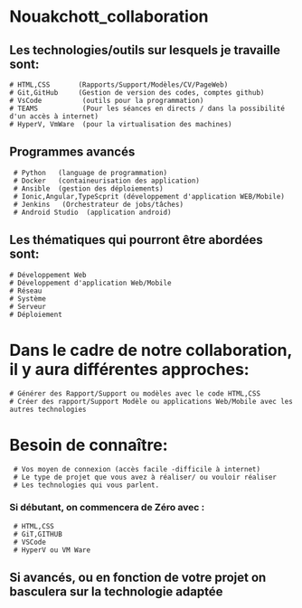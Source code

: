 # Nouakchott_collaboration

## Les technologies/outils sur lesquels je travaille sont:
	# HTML,CSS       (Rapports/Support/Modèles/CV/PageWeb)
	# Git,GitHub     (Gestion de version des codes, comptes github)
	# VsCode          (outils pour la programmation)
	# TEAMS           (Pour les séances en directs / dans la possibilité d'un accès à internet)
	# HyperV, VmWare  (pour la virtualisation des machines)
 ## Programmes avancés
	 # Python   (language de programmation)
	 # Docker   (containeurisation des application)
	 # Ansible  (gestion des déploiements)
	 # Ionic,Angular,TypeScprit (développement d'application WEB/Mobile)
	 # Jenkins   (Orchestrateur de jobs/tâches)
	 # Android Studio  (application android)
	 
## Les thématiques qui pourront être abordées sont:
	# Développement Web
	# Développement d'application Web/Mobile
	# Réseau
	# Système
	# Serveur
	# Déploiement

# Dans le cadre de notre collaboration, il y aura différentes approches:
	# Générer des Rapport/Support ou modèles avec le code HTML,CSS
	# Créer des rapport/Support Modèle ou applications Web/Mobile avec les autres technologies
  
 # Besoin de connaître:
	 # Vos moyen de connexion (accès facile -difficile à internet)
	 # Le type de projet que vous avez à réaliser/ ou vouloir réaliser
	 # Les technologies qui vous parlent.
 
 ### Si débutant, on commencera de Zéro avec :
	 # HTML,CSS  
	 # GiT,GITHUB 
	 # VSCode
	 # HyperV ou VM Ware
 
 ## Si avancés, ou en fonction de votre projet on basculera sur la technologie adaptée
